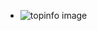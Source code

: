 <!DOCTYPE HTML>
<html lang="en">
<head>
<meta charset="utf-8">
<title>html_ advanced</title>
</head>
<body>
<ul>
<li><a><img src="topinfo_bg.png" alt="topinfo"> image </a></li>
<ul>
</body>
<html>
